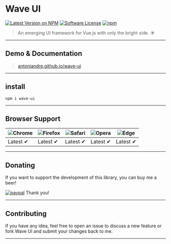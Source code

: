 # Wave UI

[![Latest Version on NPM](https://img.shields.io/npm/v/wave-ui.svg)](https://npmjs.com/package/wave-ui)
[![Software License](https://img.shields.io/badge/license-MIT-brightgreen.svg)](LICENSE.md)
[![npm](https://img.shields.io/npm/dt/wave-ui.svg)](https://www.npmjs.com/package/wave-ui)
<!-- [![npm](https://img.shields.io/npm/dw/wave-ui.svg)](https://www.npmjs.com/package/wave-ui) -->

> An emerging UI framework for Vue.js with only the bright side. :sunny:

___

## Demo & Documentation
> [antoniandre.github.io/wave-ui](https://antoniandre.github.io/wave-ui)

___

## install
    npm i wave-ui

___

## Browser Support
![Chrome](https://raw.github.com/alrra/browser-logos/master/src/chrome/chrome_48x48.png) | ![Firefox](https://raw.github.com/alrra/browser-logos/master/src/firefox/firefox_48x48.png) | ![Safari](https://raw.github.com/alrra/browser-logos/master/src/safari/safari_48x48.png) | ![Opera](https://raw.github.com/alrra/browser-logos/master/src/opera/opera_48x48.png) | ![Edge](https://raw.github.com/alrra/browser-logos/master/src/edge/edge_48x48.png) |
| --- | --- | --- | --- | --- |
Latest ✔ | Latest ✔ | Latest ✔ | Latest ✔ | Latest ✔ |

___

## Donating

If you want to support the development of this library, you can buy me a beer!

[![paypal](https://www.paypalobjects.com/en_AU/i/btn/btn_donateCC_LG.gif)](https://www.paypal.me/antoniandre1)
Thank you!

___

## Contributing

If you have any idea, feel free to open an issue to discuss a new feature or fork Wave UI and submit your changes back to me.

___

<!-- ## Release Notes

[antoniandre.github.io/wave-ui/#release-notes](https://antoniandre.github.io/wave-ui/#release-notes) -->

